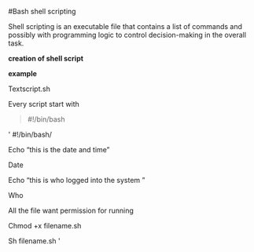 #Bash shell scripting


Shell scripting is an executable file that contains a list of commands and possibly with programming logic to control decision-making in the overall task.

**creation of shell script**

__example__

Textscript.sh 

Every script start with 

> #!/bin/bash



' #!/bin/bash/

Echo “this is the date and time”

Date

Echo “this is who logged into the system ”

Who

All the file want permission for running

Chmod +x filename.sh

Sh filename.sh '
